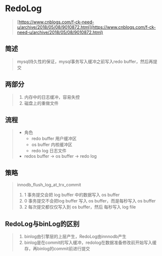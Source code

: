# RedoLog

> [https://www.cnblogs.com/f-ck-need-u/archive/2018/05/08/9010872.html](https://www.cnblogs.com/f-ck-need-u/archive/2018/05/08/9010872.html)

## 简述

> mysql持久性的保证，mysql事务写入缓冲之前写入redo  buffer，然后再提交

## 两部分

> 1. 内存中的日志缓冲，容易失控
> 2. 磁盘上的重做文件

## 流程

> * 角色
>   * redo buffer   用户缓冲区
>   * os buffer 内核缓冲区
>   * redo log 日志文件
> * redos buffer  -&gt; os buffer -&gt; redo log

## 策略

> innodb\_flush\_log\_at\_trx\_commit
>
> 1. 1  事务提交会把 log buffer 中的数据写入 os buffer
> 2. 0 事务提交不会把log buffer 写入 os buffer，而是每秒写入 os buffer
> 3. 2 每次提交都仅仅写入到 os buffer，然后 每秒写入 log file

## RedoLog与binLog的区别

> 1. binlog由引擎层的上层产生，RedoLog由innnodb产生
> 2. binlog是在commit的写入缓冲，redolog在数据准备修改前开始写入缓存，再binlog的commit前进行提交



